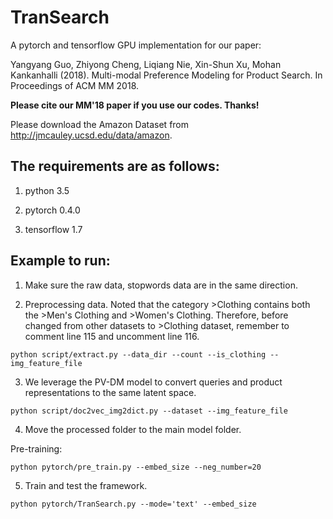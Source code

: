# TranSearch

A pytorch and tensorflow GPU implementation for our paper:

Yangyang Guo, Zhiyong Cheng, Liqiang Nie, Xin-Shun Xu, Mohan Kankanhalli (2018). Multi-modal Preference Modeling for Product Search. In Proceedings of ACM MM 2018.

**Please cite our MM'18 paper if you use our codes. Thanks!**

Please download the Amazon Dataset from http://jmcauley.ucsd.edu/data/amazon.

## The requirements are as follows:
1. python 3.5

2. pytorch 0.4.0

3. tensorflow 1.7

## Example to run:
1. Make sure the raw data, stopwords data are in the same direction.

2. Preprocessing data. Noted that the category >Clothing contains both the >Men's Clothing and >Women's Clothing. Therefore, before changed from other datasets to >Clothing dataset, remember to comment line 115 and uncomment line 116.
```
python script/extract.py --data_dir --count --is_clothing --img_feature_file
```

3. We leverage the PV-DM model to convert queries and product representations to the same latent space.
```
python script/doc2vec_img2dict.py --dataset --img_feature_file
```

4. Move the processed folder to the main model folder. 

Pre-training:
```
python pytorch/pre_train.py --embed_size --neg_number=20
```

5. Train and test the framework.
```
python pytorch/TranSearch.py --mode='text' --embed_size
```



